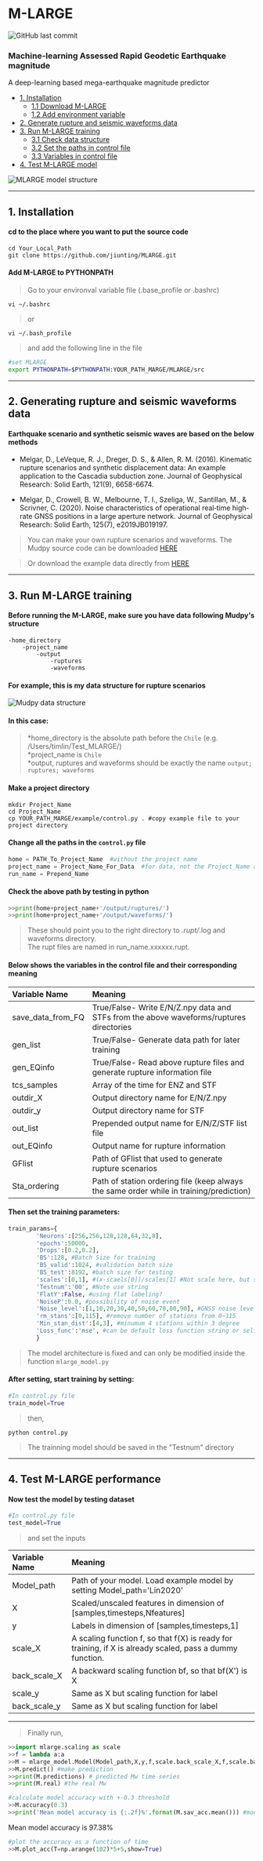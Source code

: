 # M-LARGE
![GitHub last commit](https://img.shields.io/github/last-commit/jiunting/MLARGE?style=plastic)  
### Machine-learning Assessed Rapid Geodetic Earthquake magnitude   
A deep-learning based mega-earthquake magnitude predictor  
* [1. Installation](#1-Installation)
  * [1.1 Download M-LARGE](#cd-to-the-place-where-you-want-to-put-the-source-code)
  * [1.2 Add environment variable](#Add-M-LARGE-to-PYTHONPATH)
* [2. Generate rupture and seismic waveforms data](#2-Generating-rupture-and-seismic-waveforms-data)  
* [3. Run M-LARGE training](#3-Run-M-LARGE-training)
  * [3.1 Check data structure](#Before-running-the-M-LARGE-make-sure-you-have-data-following-Mudpys-structure)
  * [3.2 Set the paths in control file](#Change-all-the-paths-in-the-controlpy-file)
  * [3.3 Variables in control file](#Below-shows-the-variables-and-their-corresponding-meaning)
 * [4. Test M-LARGE model](#4-Test-M-LARGE-performance)

![][Exp_fig2] 

****
## 1. Installation
#### cd to the place where you want to put the source code  
```console
cd Your_Local_Path  
git clone https://github.com/jiunting/MLARGE.git
```
#### Add M-LARGE to PYTHONPATH

> Go to your environval variable file (.base_profile or .bashrc)  
```console
vi ~/.bashrc  
```
> or  
```console
vi ~/.bash_profile      
```
> and add the following line in the file

```bash
#set MLARGE
export PYTHONPATH=$PYTHONPATH:YOUR_PATH_MARGE/MLARGE/src
```    

****
## 2. Generating rupture and seismic waveforms data
#### Earthquake scenario and synthetic seismic waves are based on the below methods  
* Melgar, D., LeVeque, R. J., Dreger, D. S., & Allen, R. M. (2016). Kinematic rupture scenarios and synthetic displacement data: An example application to the Cascadia subduction zone. Journal of Geophysical Research: Solid Earth, 121(9), 6658-6674.  

* Melgar, D., Crowell, B. W., Melbourne, T. I., Szeliga, W., Santillan, M., & Scrivner, C. (2020). Noise characteristics of operational real‐time high‐rate GNSS positions in a large aperture network. Journal of Geophysical Research: Solid Earth, 125(7), e2019JB019197.

> You can make your own rupture scenarios and waveforms. The Mudpy source code can be downloaded [HERE][Mudpy]  

> Or download the example data directly from [HERE][Link_data]

****
## 3. Run M-LARGE training  
#### Before running the M-LARGE, make sure you have data following Mudpy's structure  
```
-home_directory
    -project_name
        -output
            -ruptures
            -waveforms
```
#### For example, this is my data structure for rupture scenarios  

![][Exp_fig1] 

#### In this case:  
>*home_directory is the absolute path before the ```Chile```  (e.g. /Users/timlin/Test_MLARGE/)  
>*project_name is ```Chile```  
>*output, ruptures and waveforms should be exactly the name ```output; ruptures; waveforms```

#### Make a project directory
```console
mkdir Project_Name
cd Project_Name
cp YOUR_PATH_MARGE/example/control.py . #copy example file to your project directory
```
#### Change all the paths in the `control.py` file  
```python
home = PATH_To_Project_Name  #without the project name
project_name = Project_Name_For_Data  #for data, not the Project_Name above
run_name = Prepend_Name
```
#### Check the above path by testing in python
```python
>>print(home+project_name+'/output/ruptures/')  
>>print(home+project_name+'/output/waveforms/')  
```
> These should point you to the right directory to *.rupt/*.log and waveforms directory.   
> The rupt files are named in run_name.xxxxxx.rupt.  

#### Below shows the variables in the control file and their corresponding meaning

|Variable Name  |Meaning |
| :---------- | :-----------|
| save_data_from_FQ   |True/False- Write E/N/Z.npy data and STFs from the above waveforms/ruptures directories   |
| gen_list   |True/False- Generate data path for later training   |
| gen_EQinfo |True/False- Read above rupture files and generate rupture information file  |
| tcs_samples|Array of the time for ENZ and STF |
| outdir_X| Output directory name for E/N/Z.npy|
| outdir_y| Output directory name for STF|
| out_list| Prepended output name for E/N/Z/STF list file|
| out_EQinfo| Output name for rupture information|
| GFlist| Path of GFlist that used to generate rupture scenarios|
| Sta_ordering| Path of station ordering file (keep always the same order while in training/prediction)|

#### Then set the training parameters:
```python
train_params={
        'Neurons':[256,256,128,128,64,32,8],
        'epochs':50000,
        'Drops':[0.2,0.2],
        'BS':128, #Batch Size for training
        'BS_valid':1024, #validation batch size
        'BS_test':8192, #batch size for testing
        'scales':[0,1], #(x-scaels[0])/scales[1] #Not scale here, but scale in the function by log10(X)
        'Testnum':'00', #Note use string
        'FlatY':False, #using flat labeling?
        'NoiseP':0.0, #possibility of noise event
        'Noise_level':[1,10,20,30,40,50,60,70,80,90], #GNSS noise level
        'rm_stans':[0,115], #remove number of stations from 0~115
        'Min_stan_dist':[4,3], #minumum 4 stations within 3 degree
        'Loss_func':'mse', #can be default loss function string or self defined loss
        }
```
> The model architecture is fixed and can only be modified inside the function ```mlarge_model.py```

#### After setting, start training by setting:
```python
#In control.py file 
train_model=True
```
>then,
```console
python control.py
```
> The trainning model should be saved in the "Testnum" directory
****
## 4. Test M-LARGE performance
#### Now test the model by testing dataset
```python
#In control.py file 
test_model=True
```
> and set the inputs

|Variable Name  |Meaning |
| :---------- | :-----------|
|Model_path | Path of your model. Load example model by setting Model_path='Lin2020' |
|X|Scaled/unscaled features in dimension of [samples,timesteps,Nfeatures] |
|y|Labels in dimension of [samples,timesteps,1]|
|scale_X|A scaling function f, so that f(X) is ready for training, if X is already scaled, pass a dummy function. |
|back_scale_X|A backward scaling function bf, so that bf(X') is X |
|scale_y|Same as X but scaling function for label|
|back_scale_y|Same as X but scaling function for label|

****
> Finally run,
```python
>>import mlarge.scaling as scale
>>f = lambda a:a
>>M = mlarge_model.Model(Model_path,X,y,f,scale.back_scale_X,f,scale.back_scale_y) #load model as M
>>M.predict() #make prediction
>>print(M.predictions) # predicted Mw time series
>>print(M.real) #the real Mw

#calculate model accuracy with +-0.3 threshold
>>M.accuracy(0.3)
>>print('Mean model accuracy is {:.2f}%'.format(M.sav_acc.mean())) #model accuracy 
```
Mean model accuracy is 97.38%
```python
#plot the accuracy as a function of time
>>M.plot_acc(T=np.arange(102)*5+5,show=True)
```


[Mudpy]:https://github.com/dmelgarm/MudPy "Multi-data source modeling and inversion toolkit"
[FK]:http://www.eas.slu.edu/People/LZhu/home.html "FK package from Dr. Zhu Lupei"
[Link_data]:https://zenodo.org/ "Data will be released soon..."
[Exp_fig1]:/image/Exp_datastructure.png "Mudpy data structure"
[Exp_fig2]:/image/Exp_architecture.png "MLARGE model structure"

